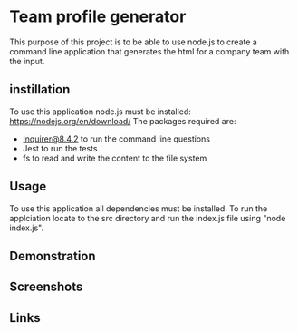 # Team profile generator 

This purpose of this project is to be able to use node.js to create a command line application that generates the html for a company team with the input. 

## instillation 
To use this application node.js must be installed: https://nodejs.org/en/download/
The packages required are:
 * Inquirer@8.4.2 to run the command line questions
 * Jest to run the tests
 * fs to read and write the content to the file system 

## Usage
To use this application all dependencies must be installed. To run the applciation locate to the src directory and run the index.js file using "node index.js".

## Demonstration

## Screenshots 

## Links 
